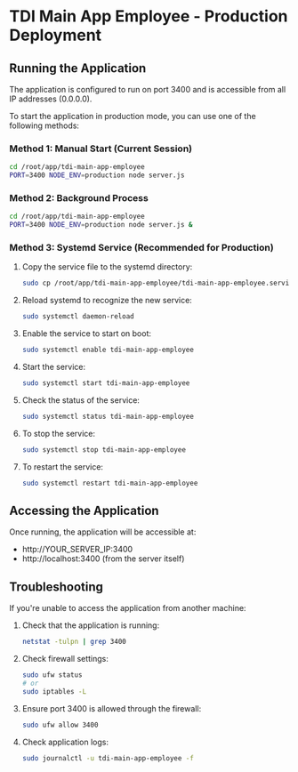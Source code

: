 # TDI Main App Employee - Production Deployment

## Running the Application

The application is configured to run on port 3400 and is accessible from all IP addresses (0.0.0.0).

To start the application in production mode, you can use one of the following methods:

### Method 1: Manual Start (Current Session)
```bash
cd /root/app/tdi-main-app-employee
PORT=3400 NODE_ENV=production node server.js
```

### Method 2: Background Process
```bash
cd /root/app/tdi-main-app-employee
PORT=3400 NODE_ENV=production node server.js &
```

### Method 3: Systemd Service (Recommended for Production)

1. Copy the service file to the systemd directory:
   ```bash
   sudo cp /root/app/tdi-main-app-employee/tdi-main-app-employee.service /etc/systemd/system/
   ```

2. Reload systemd to recognize the new service:
   ```bash
   sudo systemctl daemon-reload
   ```

3. Enable the service to start on boot:
   ```bash
   sudo systemctl enable tdi-main-app-employee
   ```

4. Start the service:
   ```bash
   sudo systemctl start tdi-main-app-employee
   ```

5. Check the status of the service:
   ```bash
   sudo systemctl status tdi-main-app-employee
   ```

6. To stop the service:
   ```bash
   sudo systemctl stop tdi-main-app-employee
   ```

7. To restart the service:
   ```bash
   sudo systemctl restart tdi-main-app-employee
   ```

## Accessing the Application

Once running, the application will be accessible at:
- http://YOUR_SERVER_IP:3400
- http://localhost:3400 (from the server itself)

## Troubleshooting

If you're unable to access the application from another machine:

1. Check that the application is running:
   ```bash
   netstat -tulpn | grep 3400
   ```

2. Check firewall settings:
   ```bash
   sudo ufw status
   # or
   sudo iptables -L
   ```

3. Ensure port 3400 is allowed through the firewall:
   ```bash
   sudo ufw allow 3400
   ```

4. Check application logs:
   ```bash
   sudo journalctl -u tdi-main-app-employee -f
   ```